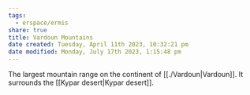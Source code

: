 ```yaml
---
tags:
  - erspace/ermis
share: true
title: Vardoun Mountains
date created: Tuesday, April 11th 2023, 10:32:21 pm
date modified: Monday, July 17th 2023, 1:15:48 pm
---
```


The largest mountain range on the continent of [[./Vardoun|Vardoun]]. It surrounds the [[Kypar desert|Kypar desert]]. 
